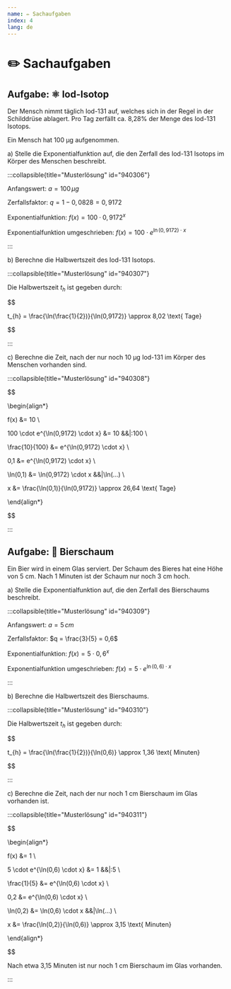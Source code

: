 ```yaml
---
name: ✏️ Sachaufgaben
index: 4
lang: de
---
```


# ✏️ Sachaufgaben

## Aufgabe: ⚛ Iod-Isotop

Der Mensch nimmt täglich Iod-131 auf, welches sich in der Regel in der Schilddrüse ablagert. Pro Tag zerfällt ca. 8,28% der Menge des Iod-131 Isotops.

Ein Mensch hat 100 µg aufgenommen.

a) Stelle die Exponentialfunktion auf, die den Zerfall des Iod-131 Isotops im Körper des Menschen beschreibt.

:::collapsible{title="Musterlösung" id="940306"}

Anfangswert: $a = 100 \, \mu g$

Zerfallsfaktor: $q = 1 - 0,0828 = 0,9172$

Exponentialfunktion: $f(x) = 100 \cdot 0,9172^{x}$

Exponentialfunktion umgeschrieben: $f(x) = 100 \cdot e^{\ln(0,9172) \cdot x}$

:::

b) Berechne die Halbwertszeit des Iod-131 Isotops.

:::collapsible{title="Musterlösung" id="940307"}

Die Halbwertszeit $t_{h}$ ist gegeben durch:

$$

t_{h} = \frac{\ln(\frac{1}{2})}{\ln(0,9172)} \approx 8,02 \text{ Tage}

$$

:::


c) Berechne die Zeit, nach der nur noch 10 µg Iod-131 im Körper des Menschen vorhanden sind.

:::collapsible{title="Musterlösung" id="940308"}

$$

\begin{align*}

f(x) &= 10 \\

100 \cdot e^{\ln(0,9172) \cdot x} &= 10 &&|:100 \\

\frac{10}{100} &= e^{\ln(0,9172) \cdot x} \\

0,1 &= e^{\ln(0,9172) \cdot x} \\

\ln(0,1) &= \ln(0,9172) \cdot x &&|\ln(...) \\

x &= \frac{\ln(0,1)}{\ln(0,9172)} \approx 26,64 \text{ Tage}

\end{align*}

$$

:::

## Aufgabe: 🍺 Bierschaum

Ein Bier wird in einem Glas serviert. Der Schaum des Bieres hat eine Höhe von 5 cm. Nach 1 Minuten ist der Schaum nur noch 3 cm hoch.

a) Stelle die Exponentialfunktion auf, die den Zerfall des Bierschaums beschreibt.

:::collapsible{title="Musterlösung" id="940309"}

Anfangswert: $a = 5 \, cm$

Zerfallsfaktor: $q = \frac{3}{5} = 0,6$

Exponentialfunktion: $f(x) = 5 \cdot 0,6^{x}$

Exponentialfunktion umgeschrieben: $f(x) = 5 \cdot e^{\ln(0,6) \cdot x}$

:::

b) Berechne die Halbwertszeit des Bierschaums.

:::collapsible{title="Musterlösung" id="940310"}

Die Halbwertszeit $t_{h}$ ist gegeben durch:

$$

t_{h} = \frac{\ln(\frac{1}{2})}{\ln(0,6)} \approx 1,36 \text{ Minuten}

$$

:::

c) Berechne die Zeit, nach der nur noch 1 cm Bierschaum im Glas vorhanden ist.

:::collapsible{title="Musterlösung" id="940311"}

$$

\begin{align*}

f(x) &= 1 \\

5 \cdot e^{\ln(0,6) \cdot x} &= 1 &&|:5 \\

\frac{1}{5} &= e^{\ln(0,6) \cdot x} \\

0,2 &= e^{\ln(0,6) \cdot x} \\

\ln(0,2) &= \ln(0,6) \cdot x &&|\ln(...) \\

x &= \frac{\ln(0,2)}{\ln(0,6)} \approx 3,15 \text{ Minuten}

\end{align*}

$$

Nach etwa 3,15 Minuten ist nur noch 1 cm Bierschaum im Glas vorhanden.

:::



